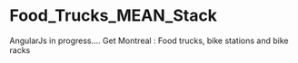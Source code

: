 # Food_Trucks_MEAN_Stack
AngularJs in progress....
Get Montreal : Food trucks, bike stations and bike racks
